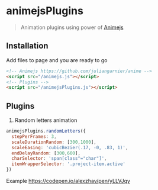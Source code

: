 # animejsPlugins
> Animation plugins using power of [Animejs](https://github.com/juliangarnier/anime)

## Installation
Add files to page and you are ready to go
```html
<!-- Animejs https://github.com/juliangarnier/anime -->
<script src="/animejs.js"></script>
<!-- Plugins -->
<script src="/animejsPlugins.js"></script>
```
## Plugins
1. Random letters animation
```js
animejsPlugins.randomLetters({
  stepPerFrames: 3,
  scaleDurationRandom: [300,1000],
  scaleEasing: 'cubicBezier(.17, -0, .83, 1)',
  endDelayRandom: [300,600],
  charSelector: 'span[class^="char"]',
  itemWrapperSelector: '.project-item.active'
})
```
Example https://codepen.io/alexzhav/pen/yLLVJqy

